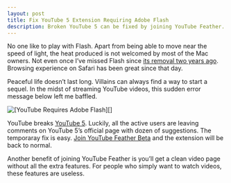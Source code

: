 ```yaml
---
layout: post
title: Fix YouTube 5 Extension Requiring Adobe Flash
description: Broken YouTube 5 can be fixed by joining YouTube Feather.
---
```

No one like to play with Flash. Apart from being able to move near the speed of light, the heat produced is not welcomed by most of the Mac owners. Not even once I’ve missed Flash since [its removal two years ago](http://sayzlim.net/three-extensions-one-browser-killed-flash/ "sayzlim.net: Three Extensions, One Browser, Killed Flash"). Browsing experience on Safari has been great since that day.

Peaceful life doesn’t last long. Villains can always find a way to start a sequel. In the midst of streaming YouTube videos, this sudden error message below left me baffled.

![ [YouTube Requires Adobe Flash][] ](http://images.sayzlim.net/2013/06/youtube5_fix.jpg "YouTube Requires Adobe Flash")

YouTube breaks [YouTube 5](http://www.verticalforest.com/youtube5-extension/ "Vertical Forest :: YouTube5"). Luckily, all the active users are leaving comments on YouTube 5’s official page with dozen of suggestions. The temporaray fix is easy. [Join YouTube Feather Beta](http://www.youtube.com/feather_beta "Feather - YouTube") and the extension will be back to normal.

Another benefit of joining YouTube Feather is you’ll get a clean video page without all the extra features. For people who simply want to watch videos, these features are useless.